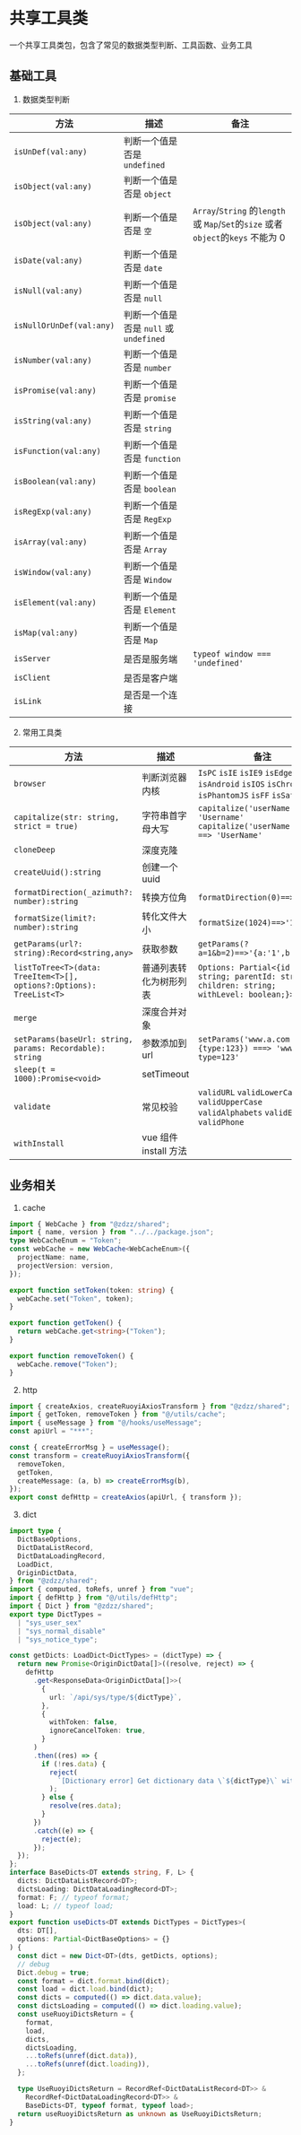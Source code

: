# 共享工具类

一个共享工具类包，包含了常见的数据类型判断、工具函数、业务工具

## 基础工具

1. 数据类型判断

| 方法                     | 描述                                   | 备注                                                                              |
| ------------------------ | -------------------------------------- | --------------------------------------------------------------------------------- |
| `isUnDef(val:any) `      | 判断一个值是否是 `undefined`           |                                                                                   |
| `isObject(val:any)`      | 判断一个值是否是 `object`              |                                                                                   |
| `isObject(val:any)`      | 判断一个值是否是 `空`                  | `Array`/`String` 的`length` 或 `Map`/`Set`的`size` 或者 `object`的`keys` 不能为 0 |
| `isDate(val:any)`        | 判断一个值是否是 `date`                |                                                                                   |
| `isNull(val:any)`        | 判断一个值是否是 `null`                |                                                                                   |
| `isNullOrUnDef(val:any)` | 判断一个值是否是 `null` 或 `undefined` |                                                                                   |
| `isNumber(val:any)`      | 判断一个值是否是 `number`              |                                                                                   |
| `isPromise(val:any)`     | 判断一个值是否是 `promise`             |                                                                                   |
| `isString(val:any)`      | 判断一个值是否是 `string`              |                                                                                   |
| `isFunction(val:any)`    | 判断一个值是否是 `function`            |                                                                                   |
| `isBoolean(val:any)`     | 判断一个值是否是 `boolean`             |                                                                                   |
| `isRegExp(val:any)`      | 判断一个值是否是 `RegExp`              |                                                                                   |
| `isArray(val:any)`       | 判断一个值是否是 `Array`               |                                                                                   |
| `isWindow(val:any)`      | 判断一个值是否是 `Window`              |                                                                                   |
| `isElement(val:any)`     | 判断一个值是否是 `Element`             |                                                                                   |
| `isMap(val:any)`         | 判断一个值是否是 `Map`                 |                                                                                   |
| `isServer`               | 是否是服务端                           | `typeof window === 'undefined'`                                                   |
| `isClient`               | 是否是客户端                           |                                                                                   |
| `isLink`                 | 是否是一个连接                         |                                                                                   |

2. 常用工具类

| 方法                                                                | 描述                   | 备注                                                                                          |
| ------------------------------------------------------------------- | ---------------------- | --------------------------------------------------------------------------------------------- |
| `browser`                                                           | 判断浏览器内核         | `IsPC` `isIE` `isIE9` `isEdge` `isAndroid` `isIOS` `isChrome` `isPhantomJS` `isFF` `isSafari` |
| `capitalize(str: string, strict = true)`                            | 字符串首字母大写       | `capitalize('userName') ==> 'Username'` `capitalize('userName',false) ==> 'UserName'`         |
| `cloneDeep`                                                         | 深度克隆               |                                                                                               |
| `createUuid():string`                                               | 创建一个 uuid          |                                                                                               |
| `formatDirection(_azimuth?: number):string`                         | 转换方位角             | `formatDirection(0)==>'正北' `                                                                |
| `formatSize(limit?: number):string`                                 | 转化文件大小           | `formatSize(1024)==>'1Kb' `                                                                   |
| `getParams(url?: string):Record<string,any>`                        | 获取参数               | `getParams(?a=1&b=2)==>'{a:'1',b:'2'}'`                                                       |
| `listToTree<T>(data: TreeItem<T>[], options?:Options): TreeList<T>` | 普通列表转化为树形列表 | `Options: Partial<{id: string; parentId: string; children: string;  withLevel: boolean;}>`    |
| `merge`                                                             | 深度合并对象           |                                                                                               |
| `setParams(baseUrl: string, params: Recordable): string`            | 参数添加到 url         | `setParams('www.a.com',{type:123}) ===> 'www.a.com?type=123'`                                 |
| `sleep(t = 1000):Promise<void>`                                     | setTimeout             |                                                                                               |
| `validate`                                                          | 常见校验               | `validURL` `validLowerCase` `validUpperCase` `validAlphabets` `validEmail` `validPhone`       |
| `withInstall`                                                       | vue 组件 install 方法  |                                                                                               |

## 业务相关

1. cache

```ts
import { WebCache } from "@zdzz/shared";
import { name, version } from "../../package.json";
type WebCacheEnum = "Token";
const webCache = new WebCache<WebCacheEnum>({
  projectName: name,
  projectVersion: version,
});

export function setToken(token: string) {
  webCache.set("Token", token);
}

export function getToken() {
  return webCache.get<string>("Token");
}

export function removeToken() {
  webCache.remove("Token");
}
```

2. http

```ts
import { createAxios, createRuoyiAxiosTransform } from "@zdzz/shared";
import { getToken, removeToken } from "@/utils/cache";
import { useMessage } from "@/hooks/useMessage";
const apiUrl = "***";

const { createErrorMsg } = useMessage();
const transform = createRuoyiAxiosTransform({
  removeToken,
  getToken,
  createMessage: (a, b) => createErrorMsg(b),
});
export const defHttp = createAxios(apiUrl, { transform });
```

3. dict

```ts
import type {
  DictBaseOptions,
  DictDataListRecord,
  DictDataLoadingRecord,
  LoadDict,
  OriginDictData,
} from "@zdzz/shared";
import { computed, toRefs, unref } from "vue";
import { defHttp } from "@/utils/defHttp";
import { Dict } from "@zdzz/shared";
export type DictTypes =
  | "sys_user_sex"
  | "sys_normal_disable"
  | "sys_notice_type";

const getDicts: LoadDict<DictTypes> = (dictType) => {
  return new Promise<OriginDictData[]>((resolve, reject) => {
    defHttp
      .get<ResponseData<OriginDictData[]>>(
        {
          url: `/api/sys/type/${dictType}`,
        },
        {
          withToken: false,
          ignoreCancelToken: true,
        }
      )
      .then((res) => {
        if (!res.data) {
          reject(
            `[Dictionary error] Get dictionary data \`${dictType}\` with null.Please check your dictionary key with \`${dictType}\`.`
          );
        } else {
          resolve(res.data);
        }
      })
      .catch((e) => {
        reject(e);
      });
  });
};
interface BaseDicts<DT extends string, F, L> {
  dicts: DictDataListRecord<DT>;
  dictsLoading: DictDataLoadingRecord<DT>;
  format: F; // typeof format;
  load: L; // typeof load;
}
export function useDicts<DT extends DictTypes = DictTypes>(
  dts: DT[],
  options: Partial<DictBaseOptions> = {}
) {
  const dict = new Dict<DT>(dts, getDicts, options);
  // debug
  Dict.debug = true;
  const format = dict.format.bind(dict);
  const load = dict.load.bind(dict);
  const dicts = computed(() => dict.data.value);
  const dictsLoading = computed(() => dict.loading.value);
  const useRuoyiDictsReturn = {
    format,
    load,
    dicts,
    dictsLoading,
    ...toRefs(unref(dict.data)),
    ...toRefs(unref(dict.loading)),
  };

  type UseRuoyiDictsReturn = RecordRef<DictDataListRecord<DT>> &
    RecordRef<DictDataLoadingRecord<DT>> &
    BaseDicts<DT, typeof format, typeof load>;
  return useRuoyiDictsReturn as unknown as UseRuoyiDictsReturn;
}
```
